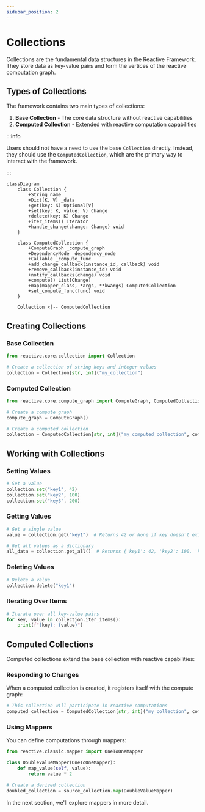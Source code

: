 ```yaml
---
sidebar_position: 2
---
```


# Collections

Collections are the fundamental data structures in the Reactive Framework. They store data as key-value pairs and form the vertices of the reactive computation graph.

## Types of Collections

The framework contains two main types of collections:

1. **Base Collection** - The core data structure without reactive capabilities
2. **Computed Collection** - Extended with reactive computation capabilities

:::info

Users should not have a need to use the base `Collection` directly. Instead, they should use the `ComputedCollection`, which are the primary way to interact with the framework.

:::


```mermaid
classDiagram
    class Collection {
        +String name
        +Dict[K, V] _data
        +get(key: K) Optional[V]
        +set(key: K, value: V) Change
        +delete(key: K) Change
        +iter_items() Iterator
        +handle_change(change: Change) void
    }
    
    class ComputedCollection {
        +ComputeGraph _compute_graph
        +DependencyNode _dependency_node
        +Callable _compute_func
        +add_change_callback(instance_id, callback) void
        +remove_callback(instance_id) void
        +notify_callbacks(change) void
        +compute() List[Change]
        +map(mapper_class, *args, **kwargs) ComputedCollection
        +set_compute_func(func) void
    }
    
    Collection <|-- ComputedCollection
```

## Creating Collections

### Base Collection

```python
from reactive.core.collection import Collection

# Create a collection of string keys and integer values
collection = Collection[str, int]("my_collection")
```

### Computed Collection

```python
from reactive.core.compute_graph import ComputeGraph, ComputedCollection

# Create a compute graph
compute_graph = ComputeGraph()

# Create a computed collection
collection = ComputedCollection[str, int]("my_computed_collection", compute_graph)
```

## Working with Collections

### Setting Values

```python
# Set a value
collection.set("key1", 42)
collection.set("key2", 100)
collection.set("key3", 200)
```

### Getting Values

```python
# Get a single value
value = collection.get("key1")  # Returns 42 or None if key doesn't exist

# Get all values as a dictionary
all_data = collection.get_all()  # Returns {'key1': 42, 'key2': 100, 'key3': 200}
```

### Deleting Values

```python
# Delete a value
collection.delete("key1")
```

### Iterating Over Items

```python
# Iterate over all key-value pairs
for key, value in collection.iter_items():
    print(f"{key}: {value}")
```

## Computed Collections

Computed collections extend the base collection with reactive capabilities:

### Responding to Changes

When a computed collection is created, it registers itself with the compute graph:

```python
# This collection will participate in reactive computations
computed_collection = ComputedCollection[str, int]("my_collection", compute_graph)
```


### Using Mappers

You can define computations through mappers:

```python
from reactive.classic.mapper import OneToOneMapper

class DoubleValueMapper(OneToOneMapper):
    def map_value(self, value):
        return value * 2

# Create a derived collection
doubled_collection = source_collection.map(DoubleValueMapper)
```

In the next section, we'll explore mappers in more detail.